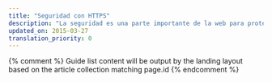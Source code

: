 ```yaml
---
title: "Seguridad con HTTPS"
description: "La seguridad es una parte importante de la web para proteger a los usuarios, y se deberá seguir desarrollando el soporte para la TLS (seguridad de la capa de transporte) a fin de poder utilizar las API (interfaces de programación de aplicaciones) nuevas y existentes en el futuro."
updated_on: 2015-03-27
translation_priority: 0
---
```


{% comment %}
Guide list content will be output by the landing layout based on the article collection matching page.id
{% endcomment %}
